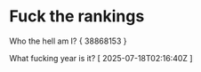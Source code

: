 # Fuck the rankings

Who the hell am I?
{ 38868153 }

What fucking year is it?
[ 2025-07-18T02:16:40Z ]
